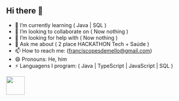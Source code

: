 ## Hi there 👋




- 🌱 I’m currently learning ( Java | SQL )
- 👯 I’m looking to collaborate on ( Now nothing )
- 🤔 I’m looking for help with ( Now nothing )
- 💬 Ask me about ( 2 place HACKATHON Tech + Saúde )
- 📫 How to reach me: (franciscopesdemello@gmail.com)
- 😄 Pronouns: He, him
- ⚡ Languagens I program: ( Java | TypeScript | JavaScript | SQL )
<img height = "50" width = "50" src="https://cdn.jsdelivr.net/gh/devicons/devicon@latest/icons/java/java-original.svg"/>
